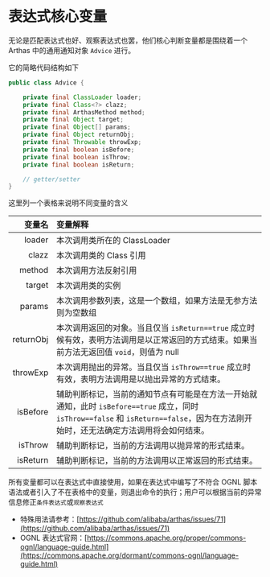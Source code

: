 # 表达式核心变量

无论是匹配表达式也好、观察表达式也罢，他们核心判断变量都是围绕着一个 Arthas 中的通用通知对象 `Advice` 进行。

它的简略代码结构如下

```java
public class Advice {

    private final ClassLoader loader;
    private final Class<?> clazz;
    private final ArthasMethod method;
    private final Object target;
    private final Object[] params;
    private final Object returnObj;
    private final Throwable throwExp;
    private final boolean isBefore;
    private final boolean isThrow;
    private final boolean isReturn;

    // getter/setter
}
```

这里列一个表格来说明不同变量的含义

|    变量名 | 变量解释                                                                                                                                                                             |
| --------: | :----------------------------------------------------------------------------------------------------------------------------------------------------------------------------------- |
|    loader | 本次调用类所在的 ClassLoader                                                                                                                                                         |
|     clazz | 本次调用类的 Class 引用                                                                                                                                                              |
|    method | 本次调用方法反射引用                                                                                                                                                                 |
|    target | 本次调用类的实例                                                                                                                                                                     |
|    params | 本次调用参数列表，这是一个数组，如果方法是无参方法则为空数组                                                                                                                         |
| returnObj | 本次调用返回的对象。当且仅当 `isReturn==true` 成立时候有效，表明方法调用是以正常返回的方式结束。如果当前方法无返回值 `void`，则值为 null                                             |
|  throwExp | 本次调用抛出的异常。当且仅当 `isThrow==true` 成立时有效，表明方法调用是以抛出异常的方式结束。                                                                                        |
|  isBefore | 辅助判断标记，当前的通知节点有可能是在方法一开始就通知，此时 `isBefore==true` 成立，同时 `isThrow==false` 和 `isReturn==false`，因为在方法刚开始时，还无法确定方法调用将会如何结束。 |
|   isThrow | 辅助判断标记，当前的方法调用以抛异常的形式结束。                                                                                                                                     |
|  isReturn | 辅助判断标记，当前的方法调用以正常返回的形式结束。                                                                                                                                   |

所有变量都可以在表达式中直接使用，如果在表达式中编写了不符合 OGNL 脚本语法或者引入了不在表格中的变量，则退出命令的执行；用户可以根据当前的异常信息修正`条件表达式`或`观察表达式`

- 特殊用法请参考：[https://github.com/alibaba/arthas/issues/71](https://github.com/alibaba/arthas/issues/71)
- OGNL 表达式官网：[https://commons.apache.org/proper/commons-ognl/language-guide.html](https://commons.apache.org/dormant/commons-ognl/language-guide.html)
